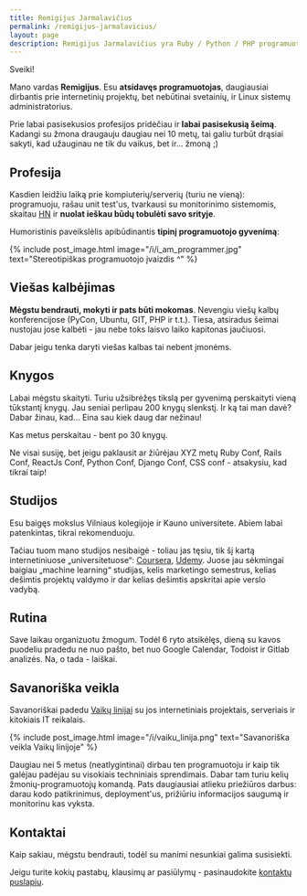 ```yaml
---
title: Remigijus Jarmalavičius
permalink: /remigijus-jarmalavicius/
layout: page
description: Remigijus Jarmalavičius yra Ruby / Python / PHP programuotojas bei SysAdmin'as.
---
```


Sveiki!

Mano vardas <strong>Remigijus</strong>. Esu <strong>atsidavęs programuotojas</strong>, daugiausiai
dirbantis prie internetinių projektų, bet nebūtinai svetainių, ir Linux sistemų administratorius.

Prie labai pasisekusios profesijos pridėčiau ir <strong>labai pasisekusią šeimą</strong>. Kadangi su žmona draugauju
daugiau nei 10 metų, tai galiu turbūt drąsiai sakyti, kad užauginau ne tik du vaikus, bet ir... žmoną ;)

## Profesija

Kasdien leidžiu laiką prie kompiuterių/serverių (turiu ne vieną): programuoju, rašau unit test'us,
tvarkausi su monitorinimo sistemomis, skaitau [HN](https://news.ycombinator.com/best) ir <strong>
nuolat ieškau būdų tobulėti savo srityje</strong>.

Humoristinis paveikslėlis apibūdinantis <strong>tipinį programuotojo gyvenimą</strong>:

{% include post_image.html image="/i/i_am_programmer.jpg" text="Stereotipiškas programuotojo įvaizdis ^" %}

## Viešas kalbėjimas

<strong>Mėgstu bendrauti, mokyti ir pats būti mokomas</strong>. Nevengiu viešų kalbų konferencijose
(PyCon, Ubuntu, GIT, PHP ir t.t.). Tiesa, atsiradus šeimai nustojau jose kalbėti - jau
nebe toks laisvo laiko kapitonas jaučiuosi.

Dabar jeigu tenka daryti viešas kalbas tai nebent įmonėms.

## Knygos

Labai mėgstu skaityti. Turiu užsibrėžęs tikslą per gyvenimą perskaityti vieną tūkstantį knygų. Jau seniai
perlipau 200 knygų slenkstį. Ir ką tai man davė? Dabar žinau, kad... Eina sau kiek daug dar nežinau!

Kas metus perskaitau - bent po 30 knygų.

Ne visai susiję, bet jeigu paklausit ar žiūrėjau XYZ metų Ruby Conf, Rails Conf, ReactJs Conf, Python Conf, Django Conf, CSS conf - atsakysiu, kad tikrai taip!

## Studijos

Esu baigęs mokslus Vilniaus kolegijoje ir Kauno universitete. Abiem labai patenkintas, tikrai rekomenduoju.

Tačiau tuom mano studijos nesibaigė - toliau jas tęsiu, tik šį kartą internetiniuose „universitetuose“:
[Coursera](https://www.coursera.org), [Udemy](https://www.udemy.com/). Juose jau sėkmingai baigiau „machine learning“ studijas,
kelis marketingo semestrus, kelias dešimtis projektų valdymo ir dar kelias dešimtis apskritai apie
verslo vadybą.

## Rutina

Save laikau organizuotu žmogum. Todėl 6 ryto atsikėlęs, dieną su kavos puodeliu pradedu ne nuo pašto, bet nuo Google Calendar,
Todoist ir Gitlab analizės. Na, o tada - laiškai.

## Savanoriška veikla

Savanoriškai padedu [Vaikų linijai](http://www.vaikulinija.lt) su jos internetiniais projektais, serveriais ir kitokiais IT reikalais.

{% include post_image.html image="/i/vaiku_linija.png" text="Savanoriška veikla Vaikų linijoje" %}

Daugiau nei 5 metus (neatlygintinai) dirbau ten programuotoju ir kaip tik galėjau padėjau su visokiais
techniniais sprendimais. Dabar tam turiu kelių žmonių-programuotojų komandą. Pats daugiausiai atlieku priežiūros
darbus: darau kodo patikrinimus, deployment'us, prižiūriu informacijos saugumą ir monitorinu kas vyksta.

## Kontaktai

Kaip sakiau, mėgstu bendrauti, todėl su manimi nesunkiai galima susisiekti.

Jeigu turite kokių pastabų, klausimų ar pasiūlymų - pasinaudokite [kontaktų puslapiu](/kontaktai/).
